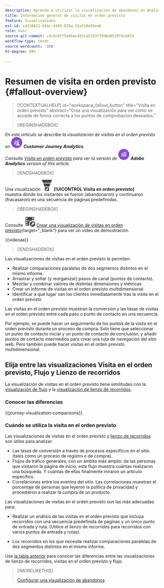 ```yaml
---
description: Aprenda a utilizar la visualización de abandonos en Analysis Workspace.
title: Información general de visitas en orden previsto
feature: Visualizations
exl-id: c4338821-64ac-4345-828a-15af18a95ea6
role: User
source-git-commit: c4c8c0ff5d46ec455ca5333f79d6d8529f4cb87d
workflow-type: tm+mt
source-wordcount: '358'
ht-degree: 89%

---
```


# Resumen de visita en orden previsto {#fallout-overview}

<!-- markdownlint-disable MD034 -->

>[!CONTEXTUALHELP]
>id="workspace_fallout_button"
>title="Visita en orden previsto"
>abstract="Crea una visualización para ver cómo se accede de forma correcta a los puntos de comprobación deseados."

<!-- markdownlint-enable MD034 -->


>[!BEGINSHADEBOX]

_En este artículo se describe la visualización de visitas en el orden previsto en_ ![CustomerJourneyAnalytics](/help/assets/icons/CustomerJourneyAnalytics.svg) _&#x200B;**Customer Journey Analytics**._<br/>_Consulte [Visita en orden previsto](https://experienceleague.adobe.com/es/docs/analytics/analyze/analysis-workspace/visualizations/fallout/fallout-flow) para ver la versión de_ ![AdobeAnalytics](/help/assets/icons/AdobeAnalytics.svg) _&#x200B;**Adobe Analytics** version of this article._

>[!ENDSHADEBOX]

Una visualización ![ConversionFunnel](/help/assets/icons/ConversionFunnel.svg) **[!UICONTROL Visita en orden previsto]** muestra dónde los visitantes se fueron (abandonaron) y continuaron (fracasaron) en una secuencia de páginas predefinidas.


>[!BEGINSHADEBOX]

Consulte ![VideoCheckedOut](/help/assets/icons/VideoCheckedOut.svg) [Crear una visualización de visitas en orden previsto](https://video.tv.adobe.com/v/345883/?quality=12&learn=on){target="_blank"} para ver un vídeo de demostración.

{{videoaa}}

>[!ENDSHADEBOX]


Las visualizaciones de visitas en el orden previsto le permiten:

* Realizar comparaciones paralelas de dos segmentos distintos en el mismo informe.
* Arrastrar y soltar (y reorganizar) pasos de canal (puntos de contacto).
* Mezclar y combinar valores de distintas dimensiones y métricas
* Crear un informe de visitas en el orden previsto multidimensional
* Identificar a qué lugar van los clientes inmediatamente tras la visita en el orden previsto

Las visitas en el orden previsto muestran la conversión y las tasas de visitas en el orden previsto entre cada paso o punto de contacto en una secuencia.

Por ejemplo, se puede hacer un seguimiento de los puntos de la visita en el orden previsto durante un proceso de compra. Solo tiene que seleccionar un punto de contacto inicial y un punto de contacto de conclusión, y añadir puntos de contacto intermedios para crear una ruta de navegación del sitio web. Pero también puede hacer visitas en el orden previsto multidimensional.

## Elija entre las visualizaciones Visita en el orden previsto, Flujo y Lienzo de recorridos

La visualización de visitas en el orden previsto tiene similitudes con la [visualización de flujo](/help/analysis-workspace/visualizations/c-flow/flow.md) y la [visualización de lienzo de recorridos](/help/analysis-workspace/visualizations/journey-canvas/journey-canvas.md).

### Conocer las diferencias

<!-- Information in this snippet is shared between Journey canvas, Fallout, and Flow visualization docs -->

{{journey-visualization-comparisons}}

### Cuándo se utiliza la visita en el orden previsto

Las visualizaciones de visitas en el orden previsto y [lienzo de recorridos](/help/analysis-workspace/visualizations/journey-canvas/journey-canvas.md) son útiles para analizar:

* Las tasas de conversión a través de procesos específicos en el sitio (tales como un proceso de registro o de compra).
* Flujos de tráfico generales, con un ámbito más amplio: de las personas que visitaron la página de inicio, este flujo muestra cuántas realizaron una búsqueda. Y cuántas de ellas finalmente miraron un artículo específico.
* Correlaciones entre los eventos del sitio. Las correlaciones muestran el porcentaje de personas que leyeron la política de privacidad y procedieron a realizar la compra de un producto.

Las visualizaciones de visitas en el orden previsto son las más adecuadas para:

* Realizar un análisis de las visitas en el orden previsto que incluya recorridos con una secuencia predefinida de páginas y un único punto de entrada y ruta. (Utilice el lienzo de recorridos para recorridos con varios puntos de entrada y rutas).

* Los recorridos en los que necesite realizar comparaciones paralelas de dos segmentos distintos en el mismo informe.

Use [la tabla anterior](#understand-the-differences) para conocer las diferencias entre las visualizaciones de lienzo de recorridos, visitas en el orden previsto y flujo.

>[!MORELIKETHIS]
>
>[Configurar una visualización de abandonos](configuring-fallout.md)



